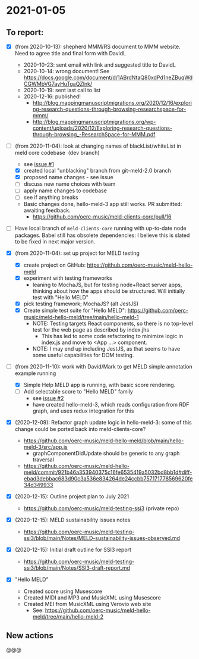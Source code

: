 
# 2021-01-05

## To report:

- [x] (from 2020-10-13):  shepherd MMM/RS document to MMM website. Need to agree title and final form with DavidL
    - 2020-10-23: sent email with link and suggested title to DavidL
    - 2020-10-14: wrong document!  See https://docs.google.com/document/d/1ABrdNtaQ80xdPd1neZBuqWdCGWMbVG7ayHuTgaQZlnk/
    - 2020-10-19: sent last call to list
    - 2020-12-16: published!
        - http://blog.mappingmanuscriptmigrations.org/2020/12/16/exploring-research-questions-through-browsing-researchspace-for-mmm/
        - http://blog.mappingmanuscriptmigrations.org/wp-content/uploads/2020/12/Exploring-research-questions-through-browsing_-ResearchSpace-for-MMM.pdf

- [ ] (from 2020-11-04): look at changing names of blackList/whiteList in meld core codebase  (dev branch)
    - see [issue #1](https://github.com/oerc-music/meld-testing-ssi3/issues/1)
    - [x] created local "unblacking" branch from git-meld-2.0 branch
    - [x] proposed name changes - see issue
    - [ ] discuss new name choices with team
    - [ ] apply name changes to codebase
    - [ ] see if anything breaks
    - Basic changes done, hello-meld-3 app still works.  PR submitted: awaiting feedback.
        - https://github.com/oerc-music/meld-clients-core/pull/16

- [ ] Have local branch of `meld-clients-core` running with up-to-date node packages.  Babel still has obsolete dependencies: I believe this is slated to be fixed in next major version.

- [x] (from 2020-11-04): set up project for MELD testing
    - [x] create project on GitHub: https://github.com/oerc-music/meld-hello-meld
    - [x] experiment with testing frameworks
        - leaning to MochaJS, but for testing node+React server apps, thinking about how the apps should be structured.  Will initially test with "Hello MELD"
    - [x] pick testing framework; MochaJS? (alt JestJS)
    - [x] Create simple test suite for "Hello MELD": https://github.com/oerc-music/meld-hello-meld/tree/main/hello-meld-1
        - NOTE: Testing targets React components, so there is no top-level test for the web page as described by index.jhs
            - This has led to some code refactoring to minimize logic in index.js and move to <App ...> component.
        - NOTE: I may end up including JestJS, as that seems to have some useful capabilities for DOM testing.

- [ ] (from 2020-11-10): work with David/Mark to get MELD simple annotation example running
    - [x] Simple Help MELD app is running, with basic score rendering.
    - [ ] Add selectable score to "Hello MELD" family
        - see [issue #2](https://github.com/oerc-music/meld-testing-ssi3/issues/2)
        - have created hello-meld-3, which reads configuration from RDF graph, and uses redux integration for this

- [x] (2020-12-09): Refactor graph update logic in hello-meld-3: some of this change could be ported back into meld-clients-core?
    - https://github.com/oerc-music/meld-hello-meld/blob/main/hello-meld-3/src/app.js
        - graphComponentDidUpdate should be generic to any graph traversal
    - https://github.com/oerc-music/meld-hello-meld/commit/921b46a353940375c16fe6535419a5032bd8bb1d#diff-ebad3debbac683d90c3a536e834264de24ccbb757171778569620fe34d349933

- [x] (2020-12-15): Outline project plan to July 2021
    - https://github.com/oerc-music/meld-testing-ssi3 (private repo)

- [x] (2020-12-15): MELD sustainability issues notes
    - https://github.com/oerc-music/meld-testing-ssi3/blob/main/Notes/MELD-sustainability-issues-observed.md

- [x] (2020-12-15): Initial draft outline for SSI3 report
    - https://github.com/oerc-music/meld-testing-ssi3/blob/main/Notes/SSI3-draft-report.md

- [x] "Hello MELD"
    - Created score using Musescore 
    - Created MIDI and MP3 and MusicXML using Musescore
    - Created MEI from MusicXML using Verovio web site
        - See: https://github.com/oerc-music/meld-hello-meld/tree/main/hello-meld-2


## New actions

@@@


